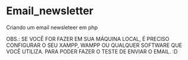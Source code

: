 # Email_newsletter
 Criando um email newsleteer em php
 
 OBS.: SE VOCÊ FOR FAZER EM SUA MÁQUINA LOCAL, É PRECISO CONFIGURAR O SEU XAMPP, WAMPP OU QUALQUER SOFTWARE QUE VOCÊ UTILIZA. PARA PODER FAZER O TESTE DE ENVIAR O EMAIL. :D
